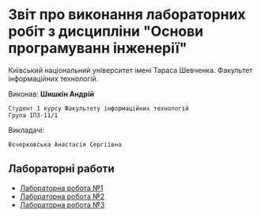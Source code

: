 # Звіт про виконання лабораторних робіт з дисципліни "Основи програмуванн інженерії"

Київський національний університет імені Тараса Шевченка. Факультет інформаційних технологій.

Виконав: **Шишкін Андрій**

    Студент 1 курсу Факультету інформаційних технологій
    Група ІПЗ-11/1

Викладачі:

    Вєчерковська Анастасія Сергіївна

## Лабораторні работи

- [Лабораторна робота №1](https://github.com/AndreyShyshkin/Labs/tree/main/opi/labs/lab1)
- [Лабораторна робота №2](https://github.com/AndreyShyshkin/Labs/tree/main/opi/labs/lab2)
- [Лабораторна робота №3](https://github.com/AndreyShyshkin/Labs/tree/main/opi/labs/lab3)
